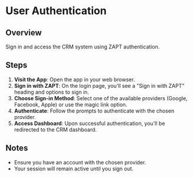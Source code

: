 # User Authentication

## Overview

Sign in and access the CRM system using ZAPT authentication.

## Steps

1. **Visit the App**: Open the app in your web browser.
2. **Sign in with ZAPT**: On the login page, you'll see a "Sign in with ZAPT" heading and options to sign in.
3. **Choose Sign-in Method**: Select one of the available providers (Google, Facebook, Apple) or use the magic link option.
4. **Authenticate**: Follow the prompts to authenticate with the chosen provider.
5. **Access Dashboard**: Upon successful authentication, you'll be redirected to the CRM dashboard.

## Notes

- Ensure you have an account with the chosen provider.
- Your session will remain active until you sign out.
